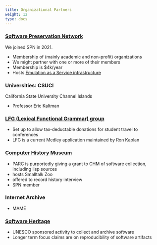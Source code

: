 ```yaml
---
title: Organizational Partners
weight: 12
type: docs
---
```


### [Software Preservation Network](https://www.softwarepreservationnetwork.org/about/)
We joined SPN in 2021.
* Membership of (mainly academic and  non-profit) organizations
* We might partner with one or more of their members
* Membership is $4k/year
* Hosts [Emulation as a Service infrastructure](https://www.softwarepreservationnetwork.org/emulation-as-a-service-infrastructure/)

### Universities: CSUCI

California State University Channel Islands
* Professor Eric Kaltman 


### [LFG (Lexical Functional Grammar) group](https://ling.sprachwiss.uni-konstanz.de/pages/home/lfg/ilfga/constitution.html)

* Set up to allow tax-deductable donations for student travel to conferences
* LFG is a current Medley application maintained by Ron Kaplan

### [Computer History Museum](https://computerhistory.org/)

* PARC is purportedly giving a grant to CHM of software collection, including lisp sources
* hosts Smalltalk Zoo
* offered to record history interview
* SPN member

### Internet Archive

* MAME

### [Software Heritage](https://www.softwareheritage.org/)

* UNESCO sponsored activity to collect and archive software
* Longer term focus claims are on reproducibility of software artifacts
